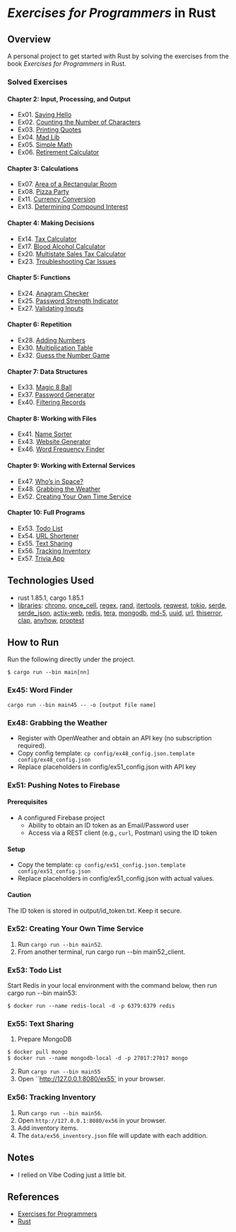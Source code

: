 # *Exercises for Programmers* in Rust

## Overview
A personal project to get started with Rust by solving the exercises from the book *Exercises for Programmers* in Rust.

### Solved Exercises
#### Chapter 2: Input, Processing, and Output
- Ex01. [Saying Hello](src/bin/main01.rs)
- Ex02. [Counting the Number of Characters](src/bin/main02.rs)
- Ex03. [Printing Quotes](src/bin/main03.rs)
- Ex04. [Mad Lib](src/bin/main04.rs)
- Ex05. [Simple Math](src/bin/main05.rs)
- Ex06. [Retirement Calculator](src/bin/main06.rs)
#### Chapter 3: Calculations
- Ex07. [Area of a Rectangular Room](src/bin/main07.rs)
- Ex08. [Pizza Party](src/bin/main08.rs)
- Ex11. [Currency Conversion](src/bin/main11.rs)
- Ex13. [Determining Compound Interest](src/bin/main13.rs)
#### Chapter 4: Making Decisions
- Ex14. [Tax Calculator](src/bin/main14.rs)
- Ex17. [Blood Alcohol Calculator](src/bin/main17.rs)
- Ex20. [Multistate Sales Tax Calculator](src/bin/main20.rs)
- Ex23. [Troubleshooting Car Issues](src/bin/main23.rs)
#### Chapter 5: Functions
- Ex24. [Anagram Checker](src/bin/main24.rs)
- Ex25. [Password Strength Indicator](src/bin/main25.rs)
- Ex27. [Validating Inputs](src/bin/main27.rs)
#### Chapter 6: Repetition
- Ex28. [Adding Numbers](src/bin/main28.rs)
- Ex30. [Multiplication Table](src/bin/main30.rs)
- Ex32. [Guess the Number Game](src/bin/main32.rs)
#### Chapter 7: Data Structures
- Ex33. [Magic 8 Ball](src/bin/main33.rs)
- Ex37. [Password Generator](src/bin/main37.rs)
- Ex40. [Filtering Records](src/bin/main40.rs)
#### Chapter 8: Working with Files
- Ex41. [Name Sorter](src/bin/main41.rs)
- Ex43. [Website Generator](src/bin/main43.rs)
- Ex46. [Word Frequency Finder](src/bin/main46.rs)
#### Chapter 9: Working with External Services
- Ex47. [Who’s in Space?](src/bin/main47.rs)
- Ex48. [Grabbing the Weather](src/bin/main48.rs)
- Ex52. [Creating Your Own Time Service](src/bin/main52.rs)
#### Chapter 10: Full Programs
- Ex53. [Todo List](src/bin/main53.rs)
- Ex54. [URL Shortener](src/bin/main54.rs)
- Ex55. [Text Sharing](src/bin/main55.rs)
- Ex56. [Tracking Inventory](src/bin/main56.rs)
- Ex57. [Trivia App](src/bin/main57.rs)

## Technologies Used

- rust 1.85.1, cargo 1.85.1
- [libraries](Cargo.toml): [chrono](https://docs.rs/chrono/latest/chrono/), [once_cell](https://docs.rs/once_cell/latest/once_cell/), [regex](https://docs.rs/regex/latest/regex/), [rand](https://rand/docs.rs/latest/rand/), [itertools](https://docs.rs/itertools/latest/itertools/), [reqwest](https://docs.rs/reqwest/latest/reqwest/), [tokio](https://docs.rs/tokio/latest/tokio/), [serde](https://docs.rs/serde/latest/serde/), [serde_json](https://docs.rs/serde_json/latest/serde_json/), [actix-web](https://docs.rs/actix-web/latest/actix-web/), [redis](https://docs.rs/redis/latest/redis/), [tera](https://docs.rs/tera/latest/tera/), [mongodb](https://docs.rs/mongodb/latest/mongodb), [md-5](https://docs.rs/md-5/latest/md-5), [uuid](https://docs.rs/uuid/latest/uuid), [url](https://docs.rs/url/latest/url), [thiserror](https://docs.rs/thiserror/latest/thiserror), [clap](https://docs.rs/clap/latest/clap), [anyhow](https://docs.rs/anyhow/latest/anyhow), [proptest](https://docs.rs/proptest/latest/proptest)

## How to Run
Run the following directly under the project.
```
$ cargo run --bin main[nn]
```
### Ex45: Word Finder
`cargo run --bin main45 -- -o [output file name]`

### Ex48: Grabbing the Weather
- Register with OpenWeather and obtain an API key (no subscription required).
- Copy config template: `cp config/ex48_config.json.template config/ex48_config.json`
- Replace placeholders in config/ex51_config.json with API key

### Ex51: Pushing Notes to Firebase
#### Prerequisites
- A configured Firebase project
  - Ability to obtain an ID token as an Email/Password user
  - Access via a REST client (e.g., `curl`, Postman) using the ID token
#### Setup
  - Copy the template: `cp config/ex51_config.json.template config/ex51_config.json`
  - Replace placeholders in config/ex51_config.json with actual values.
#### Caution
The ID token is stored in output/id_token.txt. Keep it secure.

### Ex52: Creating Your Own Time Service
1. Run `cargo run --bin main52`.
2. From another terminal, run cargo run --bin main52_client.

### Ex53: Todo List
Start Redis in your local environment with the command below, then run cargo run --bin main53:
```
$ docker run --name redis-local -d -p 6379:6379 redis
```
### Ex55: Text Sharing
1. Prepare MongoDB
```
$ docker pull mongo
$ docker run --name mongodb-local -d -p 27017:27017 mongo
```
2. Run `cargo run --bin main55`
3. Open ``http://127.0.0.1:8080/ex55` in your browser.

### Ex56: Tracking Inventory
1. Run `cargo run --bin main56`.
2. Open `http://127.0.0.1:8080/ex56` in your browser.
3. Add inventory items.
4. The `data/ex56_inventory.json` file will update with each addition.

## Notes
- I relied on Vibe Coding just a little bit.

## References
- [Exercises for Programmers](https://www.oreilly.com/library/view/exercises-for-programmers/9781680501513/)
- [Rust](https://www.rust-lang.org/)
